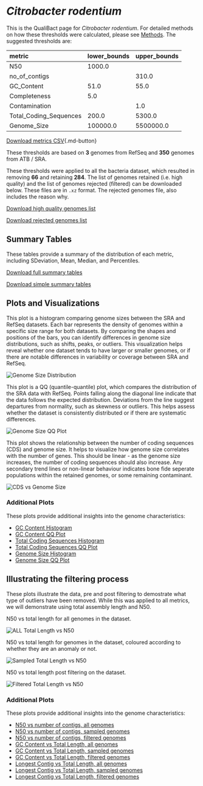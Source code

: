 # *Citrobacter rodentium*

This is the QualiBact page for *Citrobacter rodentium*. For detailed methods on how these thresholds were calculated, please see [Methods](../../methods.md).
The suggested thresholds are: 

| metric                 | lower_bounds   | upper_bounds   |
|:-----------------------|:---------------|:---------------|
| N50                    | 1000.0         |                |
| no_of_contigs          |                | 310.0          |
| GC_Content             | 51.0           | 55.0           |
| Completeness           | 5.0            |                |
| Contamination          |                | 1.0            |
| Total_Coding_Sequences | 200.0          | 5300.0         |
| Genome_Size            | 100000.0       | 5500000.0      |

[Download metrics CSV](Citrobacter_rodentium_metrics.csv){.md-button}


These thresholds are based on **3** genomes from RefSeq and **350** genomes from ATB / SRA.

These thresholds were applied to all the bacteria dataset, which resulted in removing **66** and retaining **284**.
The list of genomes retained (i.e. high quality) and the list of genomes rejected (filtered) can be downloaded below. These files are in `.xz` format. The rejected genomes file, also includes the reason why.

[Download high quality genomes list](Citrobacter_rodentium_high_quality_genomes.csv.xz)


[Download rejected genomes list](Citrobacter_rodentium_filtered_out_genomes.csv.xz)



## Summary Tables
These tables provide a summary of the distribution of each metric, including SDeviation, Mean, Median, and Percentiles.

[Download full summary tables](summary.csv)

[Download simple summary tables](selected_summary.csv)

## Plots and Visualizations

This plot is a histogram comparing genome sizes between the SRA and RefSeq datasets. Each bar represents the density of genomes within a specific size range for both datasets. By comparing the shapes and positions of the bars, you can identify differences in genome size distributions, such as shifts, peaks, or outliers. This visualization helps reveal whether one dataset tends to have larger or smaller genomes, or if there are notable differences in variability or coverage between SRA and RefSeq.

![Genome Size Distribution](Genome_Size_refseq_histogram_kde.png)

This plot is a QQ (quantile-quantile) plot, which compares the distribution of the SRA data with RefSeq. Points falling along the diagonal line indicate that the data follows the expected distribution. Deviations from the line suggest departures from normality, such as skewness or outliers. This helps assess whether the dataset is consistently distributed or if there are systematic differences.

![Genome Size QQ Plot](Genome_Size_refseq_qqplot.png)

This plot shows the relationship between the number of coding sequences (CDS) and genome size. It helps to visualize how genome size correlates with the number of genes. This should be linear - as the genome size increases, the number of coding sequences should also increase. Any secondary trend lines or non-linear behaviour indicates bone fide seperate populations within the retained genomes, or some remaining contaminant. 

![CDS vs Genome Size](Citrobacter_rodentium_CDS_vs_Genome_Size.png)

### Additional Plots

These plots provide additional insights into the genome characteristics:

- [GC Content Histogram](GC_Content_refseq_histogram_kde.png)
- [GC Content QQ Plot](GC_Content_refseq_qqplot.png)
- [Total Coding Sequences Histogram](Total_Coding_Sequences_refseq_histogram_kde.png)
- [Total Coding Sequences QQ Plot](Total_Coding_Sequences_refseq_qqplot.png)
- [Genome Size Histogram](Genome_Size_refseq_histogram_kde.png)
- [Genome Size QQ Plot](Genome_Size_refseq_qqplot.png)
## Illustrating the filtering process
These plots illustrate the data, pre and post filtering to demostrate what type of outliers have been removed. While this was applied to all metrics, we will demonstrate using total assembly length and N50.

N50 vs total length for all genomes in the dataset.

![ALL Total Length vs N50](Citrobacter_rodentium_all_total_length_N50.png)

N50 vs total length for genomes in the dataset, coloured according to whether they are an anomaly or not.

![Sampled Total Length vs N50](Citrobacter_rodentium_sample_total_length_N50.png)

N50 vs total length post filtering on the dataset.

![Filtered Total Length vs N50](Citrobacter_rodentium_filt_total_length_N50.png)

### Additional Plots

These plots provide additional insights into the genome characteristics:

- [N50 vs number of contigs, all genomes](Citrobacter_rodentium_all_N50_number.png)
- [N50 vs number of contigs, sampled genomes](Citrobacter_rodentium_sample_N50_number.png)
- [N50 vs number of contigs, filtered genomes](Citrobacter_rodentium_filt_N50_number.png)
- [GC Content vs Total Length, all genomes](Citrobacter_rodentium_all_total_length_GC_Content.png)
- [GC Content vs Total Length, sampled genomes](Citrobacter_rodentium_sample_total_length_GC_Content.png)
- [GC Content vs Total Length, filtered genomes](Citrobacter_rodentium_filt_total_length_GC_Content.png)
- [Longest Contig vs Total Length, all genomes](Citrobacter_rodentium_all_total_length_longest.png)
- [Longest Contig vs Total Length, sampled genomes](Citrobacter_rodentium_sample_total_length_longest.png)
- [Longest Contig vs Total Length, filtered genomes](Citrobacter_rodentium_filt_total_length_longest.png)
